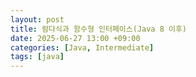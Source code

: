```yaml
---
layout: post
title: 람다식과 함수형 인터페이스(Java 8 이후)
date: 2025-06-27 13:00 +09:00
categories: [Java, Intermediate]
tags: [java]
---
```



